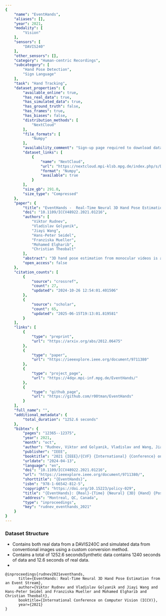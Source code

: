 ```yaml
---
{
    "name": "EventHands",
    "aliases": [],
    "year": 2021,
    "modality": [
        "Vision"
    ],
    "sensors": [
        "DAVIS240"
    ],
    "other_sensors": [],
    "category": "Human-centric Recordings",
    "subcategory": [
        "Hand Pose Detection",
        "Sign Language"
    ],
    "task": "Hand Tracking",
    "dataset_properties": {
        "available_online": true,
        "has_real_data": true,
        "has_simulated_data": true,
        "has_ground_truth": false,
        "has_frames": true,
        "has_biases": false,
        "distribution_methods": [
            "NextCloud"
        ],
        "file_formats": [
            "Numpy"
        ],
        "availability_comment": "Sign-up page required to download data. No response to account generation request",
        "dataset_links": [
            {
                "name": "NextCloud",
                "url": "https://nextcloud.mpi-klsb.mpg.de/index.php/s/DBJHfoMApyK53S2",
                "format": "Numpy",
                "available": true
            }
        ],
        "size_gb": 291.0,
        "size_type": "Compressed"
    },
    "paper": {
        "title": "EventHands -  Real-Time Neural 3D Hand Pose Estimation from an Event Stream",
        "doi": "10.1109/ICCV48922.2021.01216",
        "authors": [
            "Viktor Rudnev",
            "Vladislav Golyanik",
            "Jiayi Wang",
            "Hans-Peter Seidel",
            "Franziska Mueller",
            "Mohamed Elgharib",
            "Christian Theobalt"
        ],
        "abstract": "3D hand pose estimation from monocular videos is a long-standing and challenging problem, which is now seeing a strong upturn. In this work, we address it for the first time using a single event camera, i.e., an asynchronous vision sensor reacting on brightness changes. Our EventHands approach has characteristics previously not demonstrated with a single RGB or depth camera such as high temporal resolution at low data throughputs and real-time performance at 1000 Hz. Due to the different data modality of event cameras compared to classical cameras, existing methods cannot be directly applied to and re-trained for event streams. We thus design a new neural approach which accepts a new event stream representation suitable for learning, which is trained on newly-generated synthetic event streams and can generalise to real data. Experiments show that EventHands outperforms recent monocular methods using a colour (or depth) camera in terms of accuracy and its ability to capture hand motions of unprecedented speed. Our method, the event stream simulator and the dataset are publicly available (see https://4dqv.mpi-inf.mpg.de/EventHands/).",
        "open_access": false
    },
    "citation_counts": [
        {
            "source": "crossref",
            "count": 27,
            "updated": "2024-10-26 12:54:01.401506"
        },
        {
            "source": "scholar",
            "count": 65,
            "updated": "2025-06-15T19:13:01.819581"
        }
    ],
    "links": [
        {
            "type": "preprint",
            "url": "https://arxiv.org/abs/2012.06475"
        },
        {
            "type": "paper",
            "url": "https://ieeexplore.ieee.org/document/9711380"
        },
        {
            "type": "project_page",
            "url": "https://4dqv.mpi-inf.mpg.de/EventHands/"
        },
        {
            "type": "github_page",
            "url": "https://github.com/r00tman/EventHands"
        }
    ],
    "full_name": "",
    "additional_metadata": {
        "total_duration": "1252.6 seconds"
    },
    "bibtex": {
        "pages": "12365--12375",
        "year": 2021,
        "month": "oct",
        "author": "Rudnev, Viktor and Golyanik, Vladislav and Wang, Jiayi and Seidel, Hans-Peter and Mueller, Franziska and Elgharib, Mohamed and Theobalt, Christian",
        "publisher": "IEEE",
        "booktitle": "2021 {IEEE}/{CVF} {International} {Conference} on {Computer} {Vision} ({ICCV})",
        "urldate": "2024-04-13",
        "language": "en",
        "doi": "10.1109/ICCV48922.2021.01216",
        "url": "https://ieeexplore.ieee.org/document/9711380/",
        "shorttitle": "{EventHands}",
        "isbn": "978-1-66542-812-5",
        "copyright": "https://doi.org/10.15223/policy-029",
        "title": "{EventHands}: {Real}-{Time} {Neural} {3D} {Hand} {Pose} {Estimation} from an {Event} {Stream}",
        "address": "Montreal, QC, Canada",
        "type": "inproceedings",
        "key": "rudnev_eventhands_2021"
    }
}
---
```


### Dataset Structure

- Contains both real data from a DAVIS240C and simulated data from conventional images using a custom conversion method.
- Contains a total of 1252.6 secondsSynthetic data contains 1240 seconds of data and 12.6 seconds of real data.
-

```bibtext
@inproceedings{rudnev2021eventhands, 
      title={EventHands: Real-Time Neural 3D Hand Pose Estimation from an Event Stream}, 
      author={Viktor Rudnev and Vladislav Golyanik and Jiayi Wang and Hans-Peter Seidel and Franziska Mueller and Mohamed Elgharib and Christian Theobalt}, 
      booktitle={International Conference on Computer Vision (ICCV)}, 
      year={2021} 
}
```
